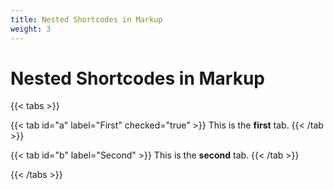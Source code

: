 ```yaml
---
title: Nested Shortcodes in Markup
weight: 3
---
```


# Nested Shortcodes in Markup

{{< tabs >}}

{{< tab id="a" label="First" checked="true" >}}
This is the **first** tab.
{{< /tab >}}

{{< tab id="b" label="Second" >}}
This is the **second** tab.
{{< /tab >}}

{{< /tabs >}}
